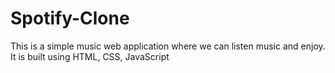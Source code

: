 # Spotify-Clone
This is a simple music web application where we can listen music and enjoy. It is built using HTML, CSS, JavaScript
